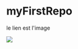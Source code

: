 # myFirstRepo #
le lien est l'image
<a  href="https://www.youtube.com/watch?v=14961VoZ-qQ" id = "id1">
 
<img src="https://images-na.ssl-images-amazon.com/images/I/51Lza3JLgOL._SX381_BO1,204,203,200_.jpg" href="id1">
